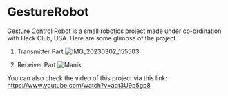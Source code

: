 # GestureRobot

Gesture Control Robot is a small robotics project made under co-ordination with Hack Club, USA.
Here are some glimpse of the project.

1. Transmitter Part
![IMG_20230302_155503](https://github.com/ManikShrivastav/GestureRobot/assets/93542035/bf6b3107-ecdb-4887-9d0c-d04f124d5afe)

2. Receiver Part
![Manik](https://github.com/ManikShrivastav/GestureRobot/assets/93542035/165b5f4a-b996-4db9-aa15-aabf3d53ee6a)


You can also check the video of this project via this link: 
https://www.youtube.com/watch?v=aqt3U9p5gp8
